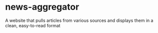 # news-aggregator
A website that pulls articles from various sources and displays them in a clean, easy-to-read format

